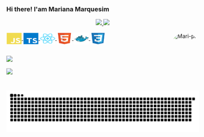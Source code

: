 ### Hi there! I'am Mariana Marquesim
<div align="center">
  <a href="https://github.com/marimarquesim">
  <img height="180em" src="https://github-readme-stats.vercel.app/api?username=marimarquesim&show_icons=true&theme=omni&include_all_commits=true&count_private=true"/>
  <img height="180em" src="https://github-readme-stats.vercel.app/api/top-langs/?username=marimarquesim&layout=compact&langs_count=7&theme=dracula"/>
</div>
<div style="display: inline_block"><br>
  <img align="center" alt="Mari-Js" height="30" width="40" src="https://raw.githubusercontent.com/devicons/devicon/master/icons/javascript/javascript-plain.svg">
  <img align="center" alt="Mari-Ts" height="30" width="40" src="https://raw.githubusercontent.com/devicons/devicon/master/icons/typescript/typescript-plain.svg">
  <img align="center" alt="Mari-React" height="30" width="40" src="https://raw.githubusercontent.com/devicons/devicon/master/icons/react/react-original.svg">
  <img align="center" alt="Mari-HTML" height="30" width="40" src="https://raw.githubusercontent.com/devicons/devicon/master/icons/html5/html5-original.svg">
  <img align="center" alt="Mari-HTML" height="30" width="40" src="https://raw.githubusercontent.com/devicons/devicon/master/icons/docker/docker-original.svg">
  <img align="center" alt="Mari-CSS" height="30" width="40" src="https://raw.githubusercontent.com/devicons/devicon/master/icons/css3/css3-original.svg">
  <img align="right" alt="Mari-pic" height="150" style="border-radius:50px;" src="https://media.discordapp.net/attachments/895469384561209357/895469698450329661/gif-me.gif?width=540&height=540">
</div>
  
  ##
 
<div style="display: inline_block"> 
 <a href="https://www.linkedin.com/in/mariana-marquesim-neves-99a850bb/" target="_blank"><img src="https://img.shields.io/badge/-LinkedIn-%230077B5?style=for-the-badge&logo=linkedin&logoColor=white" target="_blank"></a> 
 
  <a href = "mailto:mari.marquesim@gmail.com"><img src="https://img.shields.io/badge/-Gmail-%23333?style=for-the-badge&logo=gmail&logoColor=white" target="_blank"></a>

 
  ![Snake animation](https://github.com/marimarquesim/marimarquesim/blob/output/github-contribution-grid-snake.svg)
 
</div>



